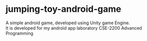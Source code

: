 # jumping-toy-android-game
A simple android game, developed using Unity game Engine.<br>
It is developed for my android app laboratory CSE-2200 Advanced Programming
